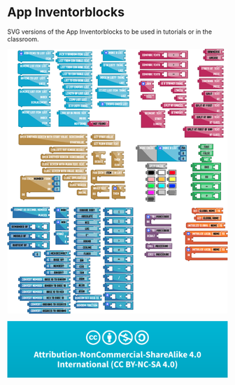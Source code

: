 # App Inventorblocks
SVG versions of the App Inventorblocks to be used in tutorials or in the classroom.

![What is this](allblocks.png)

![What is this](Selection_999(210).png)
